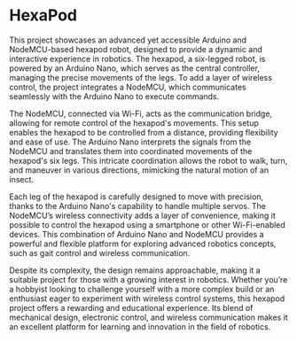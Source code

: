 # HexaPod

This project showcases an advanced yet accessible Arduino and NodeMCU-based hexapod robot, designed to provide a dynamic and interactive experience in robotics. The hexapod, a six-legged robot, is powered by an Arduino Nano, which serves as the central controller, managing the precise movements of the legs. To add a layer of wireless control, the project integrates a NodeMCU, which communicates seamlessly with the Arduino Nano to execute commands.

The NodeMCU, connected via Wi-Fi, acts as the communication bridge, allowing for remote control of the hexapod's movements. This setup enables the hexapod to be controlled from a distance, providing flexibility and ease of use. The Arduino Nano interprets the signals from the NodeMCU and translates them into coordinated movements of the hexapod's six legs. This intricate coordination allows the robot to walk, turn, and maneuver in various directions, mimicking the natural motion of an insect.

Each leg of the hexapod is carefully designed to move with precision, thanks to the Arduino Nano's capability to handle multiple servos. The NodeMCU’s wireless connectivity adds a layer of convenience, making it possible to control the hexapod using a smartphone or other Wi-Fi-enabled devices. This combination of Arduino Nano and NodeMCU provides a powerful and flexible platform for exploring advanced robotics concepts, such as gait control and wireless communication.

Despite its complexity, the design remains approachable, making it a suitable project for those with a growing interest in robotics. Whether you’re a hobbyist looking to challenge yourself with a more complex build or an enthusiast eager to experiment with wireless control systems, this hexapod project offers a rewarding and educational experience. Its blend of mechanical design, electronic control, and wireless communication makes it an excellent platform for learning and innovation in the field of robotics.

